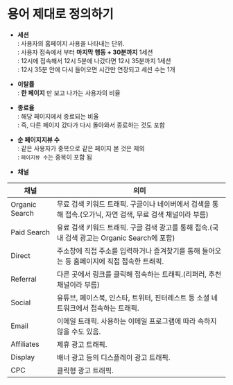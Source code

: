 # 용어 제대로 정의하기

- **세션**  
: 사용자의 홈페이지 사용을 나타내는 단위.  
: 사용자 접속에서 부터 **마지막 행동 + 30분까지** 1세션  
: 12시에 접속해서 12시 5분에 나갔다면 12시 35분까지 1세션  
: 12시 35분 안에 다시 들어오면 시간만 연장되고 세션 수는 1개  

- **이탈률**  
: **한 페이지** 만 보고 나가는 사용자의 비율

- **종료율**  
: 해당 페이지에서 종료되는 비율  
: 즉, 다른 페이지 갔다가 다시 돌아와서 종료하는 것도 포함

- **순 페이지지뷰 수**  
: 같은 사용자가 중복으로 같은 페이지 본 것은 제외  
: `페이지뷰 수`는 중복이 포함 됨

- **채널**  

| 채널 | 의미 |
| ---          | ---          |
| Organic Search | 무료 검색 키워드 트래픽. 구글이나 네이버에서 검색을 통해 접속.(오가닉, 자연 검색, 무료 검색 채널이라 부름) |
| Paid Search | 유료 검색 키워드 트래픽. 구글 검색 광고를 통해 접속.(국내 검색 광고는 Organic Search에 포함) |
| Direct | 주소창에 직접 주소를 입력하거나 즐겨찾기를 통해 들어오는 등 홈페이지에 직접 접속한 트래픽. |
| Referral | 다른 곳에서 링크를 클릭해 접속하는 트래픽.(리퍼러, 추천 채널이라 부름) |
| Social | 유튜브, 페이스북, 인스타, 트위터, 핀터레스트 등 소셜 네트워크에서 접속하는 트래픽. |
| Email | 이메일 트래픽. 사용하는 이메일 프로그램에 따라 속하지 않을 수도 있음. |
| Affiliates | 제휴 광고 트래픽. |
| Display | 배너 광고 등의 디스플레이 광고 트래픽. |
| CPC | 클릭형 광고 트래픽. |

